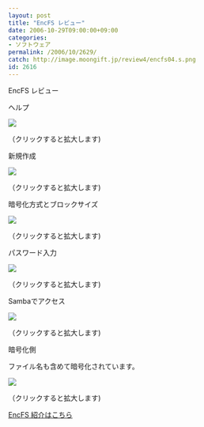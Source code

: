 ```yaml
---
layout: post
title: "EncFS レビュー"
date: 2006-10-29T09:00:00+09:00
categories:
- ソフトウェア
permalink: /2006/10/2629/
catch: http://image.moongift.jp/review4/encfs04.s.png
id: 2616
---
```

EncFS レビュー  
<!--more-->

ヘルプ

  

[![](http://image.moongift.jp/review4/encfs01.s.png)](http://image.moongift.jp/review4/encfs01.png)  
  
（クリックすると拡大します)

  

新規作成

  

[![](http://image.moongift.jp/review4/encfs02.s.png)](http://image.moongift.jp/review4/encfs02.png)  
  
（クリックすると拡大します)

  

暗号化方式とブロックサイズ

  

[![](http://image.moongift.jp/review4/encfs03.s.png)](http://image.moongift.jp/review4/encfs03.png)  
  
（クリックすると拡大します)

  

パスワード入力

  

[![](http://image.moongift.jp/review4/encfs04.s.png)](http://image.moongift.jp/review4/encfs04.png)  
  
（クリックすると拡大します)

  

Sambaでアクセス

  

[![](http://image.moongift.jp/review4/encfs05.s.png)](http://image.moongift.jp/review4/encfs05.png)  
  
（クリックすると拡大します)

  

暗号化側

  

ファイル名も含めて暗号化されています。

  

[![](http://image.moongift.jp/review4/encfs06.s.png)](http://image.moongift.jp/review4/encfs06.png)  
  
（クリックすると拡大します)

  

[EncFS 紹介はこちら](http://oss.moongift.jp/intro/i-2628.html)

